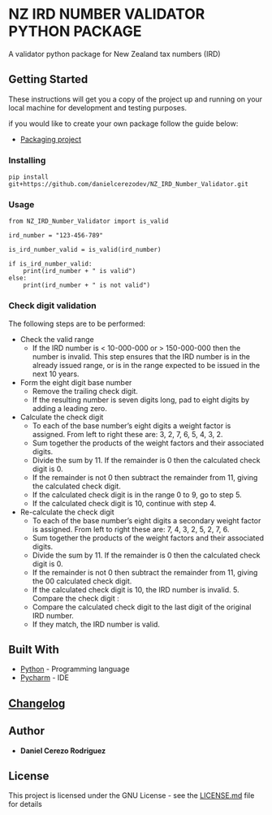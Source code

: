 # NZ IRD NUMBER VALIDATOR PYTHON PACKAGE

A validator python package for New Zealand tax numbers (IRD)

## Getting Started

These instructions will get you a copy of the project up and 
running on your local machine for development and testing purposes.

if you would like to create your own package follow the guide below:
* [Packaging project](https://packaging.python.org/tutorials/packaging-projects/)

### Installing

```
pip install git+https://github.com/danielcerezodev/NZ_IRD_Number_Validator.git
```

### Usage

```
from NZ_IRD_Number_Validator import is_valid

ird_number = "123-456-789"

is_ird_number_valid = is_valid(ird_number)

if is_ird_number_valid:
    print(ird_number + " is valid")
else:
    print(ird_number + " is not valid")
```

### Check digit validation

The following steps are to be performed:

* Check the valid range
    * If the IRD number is < 10-000-000 or > 150-000-000 then the number is invalid. This step ensures that the IRD number is in the already issued range, or is in the range expected to be issued in the next 10 years.
* Form the eight digit base number
    * Remove the trailing check digit.
    * If the resulting number is seven digits long, pad to eight digits by adding a leading zero.
* Calculate the check digit
    * To each of the base number’s eight digits a weight factor is assigned. From left to right these are: 3, 2, 7, 6, 5, 4, 3, 2.
    * Sum together the products of the weight factors and their associated digits.
    * Divide the sum by 11. If the remainder is 0 then the calculated check digit is 0.
    * If the remainder is not 0 then subtract the remainder from 11, giving the calculated check digit.
    * If the calculated check digit is in the range 0 to 9, go to step 5.
    * If the calculated check digit is 10, continue with step 4.
* Re-calculate the check digit
    * To each of the base number’s eight digits a secondary weight factor is assigned. From left to right these are: 7, 4, 3, 2, 5, 2, 7, 6.
    * Sum together the products of the weight factors and their associated digits.
    * Divide the sum by 11. If the remainder is 0 then the calculated check digit is 0.
    * If the remainder is not 0 then subtract the remainder from 11, giving the 00 calculated check digit.
    * If the calculated check digit is 10, the IRD number is invalid. 5. Compare the check digit :
    * Compare the calculated check digit to the last digit of the original IRD number.
    * If they match, the IRD number is valid.

## Built With

* [Python](https://www.python.org/) - Programming language
* [Pycharm](https://www.jetbrains.com/pycharm/) - IDE

## [Changelog](https://github.com/danielcerezodev/NZ_IRD_Number_Validator/blob/master/CHANGELOG.md)

## Author

* **Daniel Cerezo Rodriguez**

## License

This project is licensed under the GNU License - see the [LICENSE.md](LICENSE.md) file for details